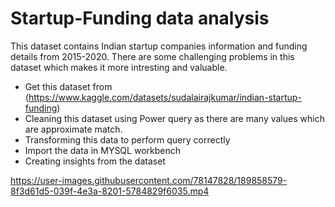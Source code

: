 # Startup-Funding data analysis


This dataset contains Indian startup companies information and funding details from 2015-2020.
There are some challenging problems in this dataset which makes it more intresting and valuable.
- Get this dataset from 
  (https://www.kaggle.com/datasets/sudalairajkumar/indian-startup-funding)
- Cleaning this dataset using Power query as there are many values which are approximate match.
- Transforming this data to perform query correctly
- Import the data in MYSQL workbench
- Creating insights from the dataset




https://user-images.githubusercontent.com/78147828/189858579-8f3d61d5-039f-4e3a-8201-5784829f6035.mp4

